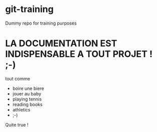 # git-training
Dummy repo for training purposes
# LA DOCUMENTATION EST INDISPENSABLE A TOUT PROJET ! ;-)
tout comme
* boire une biere
* jouer au baby
* playing tennis
* reading books
* athletics
* ;-)


Quite true !
